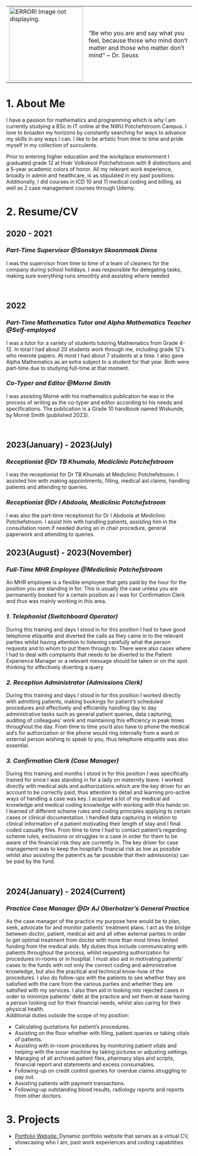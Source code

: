 <html>
<body>
<head>
</head>

<table>
  <tr>
    <td><img src="https://github.com/user-attachments/assets/89408d43-c146-41eb-a9a2-40af109c9145" width="200" height="200" alt="ERROR! Image not displaying."/> </td>
    <td> “Be who you are and say what you feel, because those who mind don’t matter and those who matter don’t mind” ~ Dr. Seuss </td>
  </tr>
</table>

</hr>

<h1>1. About Me</h1>
<p>I have a passion for mathematics and programming which is why I am currently studying a BSc in IT
online at the NWU Potchefstroom Campus. I love to broaden my horizons by constantly searching
for ways to advance my skills in any ways I can. I like to be artistic from time to time and pride
myself in my collection of succulents. 

Prior to entering higher education and the workplace environment I graduated grade 12 at Hoër Volkskool Potchefstroom with 8 distinctions and a 5-year academic colors of honor. All my relevant work experience, broadly in admin and healthcare, is as stipulated in my past positions. Additionally, I did courses in ICD 10 and 11 medical coding and billing, as well as 2 case management courses through Udemy.</p>

</hr>

<h1>2. Resume/CV </h1>
<h2><strong></strong>2020 - 2021</strong></h2>
<h3><em>Part-Time Supervisor @Sonskyn Skoonmaak Diens</em></h3>
<p>I was the supervisor from time to time of a team of cleaners for the company during school holidays. I was responsible for delegating tasks, making sure everything runs smoothly and assisting where needed.</p>

</br>

<h2><strong></strong>2022</strong></h2>
<h3><em>Part-Time Mathematics Tutor and Alpha Mathematics Teacher @Self-employed</em></h3>
<p>I was a tutor for a variety of students tutoring Mathematics from Grade 4-12. In total I had about 20 students work through me, including grade 12's who rewrote papers. At most I had about 7 students at a time. I also gave Alpha Mathematics as an extra subject to a student for that year. Both were part-time due to studying full-time at that moment.</p>

<h3><em>Co-Typer and Editor @Morné Smith</em></h3>
<p>I was assisting Morné with his mathematics publication he was in the process of writing as the co-typer and editor according to his needs and specifications. The publication is a Grade 10 handbook named Wiskunde, by Morné Smith (published 2023).</p>

</br>

<h2><strong>2023(January) - 2023(July)</strong></strong></h2>
<h3><em>Receptionist @Dr TB Khumalo, Mediclinic Potchefstroom </em></h3>
<p>I was the receptionist for Dr TB Khumalo at Mediclinic Potchefstroom. I assisted him with making appointments, filling, medical aid claims, handling patients and attending to queries.</p>

<h3><em>Receptionist @Dr I Abdoola, Mediclinic Potchefstroom</em></h3>
<p>I was also the part-time receptionist for Dr I Abdoola at Mediclinic Potchefstroom. I assist him with handling patients, assisting him in the consultation room if needed during an in chair procedure, general paperwork and attending to queries. </p>

<h2><strong>2023(August) - 2023(November)</strong></strong></h2>
<h3><em>Full-Time MHR Employee @Mediclinic Potchefstroom</em></h3>
<p>An MHR employee is a flexible employee that gets paid by the hour for the position you are standing in for. This is usually the case unless you are permanently booked for a certain position as I was for Confirmation Clerk and thus was mainly working in this area.</p>

<h3><em>1. Telephonist (Switchboard Operator)</em></h3>
<p>During this training and days I stood in for this position I had to have good telephone etiquette and diverted the calls as they came in to the relevant parties whilst having attention to listening carefully what the person requests and to whom to put them through to. There were also cases where I had to deal with complaints that needs to be diverted to the Patient Experience Manager or a relevant message should be taken or on the spot thinking for effectively diverting a query. </p>

<h3><em>2. Reception Administrator (Admissions Clerk)</em></h3>
<p>During this training and days I stood in for this position I worked directly with admitting patients, making bookings for patient’s scheduled procedures and effectively and efficiently handling day to day administrative tasks such as general patient queries, data capturing, auditing of colleagues’ work and maintaining this efficiency in peak times throughout the day. From time to time you’d also have to phone the medical aid’s for authorization or the phone would ring internally from a ward or external person wishing to speak to you, thus telephone etiquette was also essential.</p>

<h3><em>3. Confirmation Clerk (Case Manager)</em></h3>
<p>During this training and months I stood in for this position I was specifically trained for since I was standing in for a lady on maternity leave. I worked directly with medical aids and authorizations which are the key driver for an account to be correctly paid, thus attention to detail and learning pro-active ways of handling a case was key. I acquired a lot of my medical aid knowledge and medical coding knowledge with working with this hands on. I learned of different scheme rules and coding principles applying to certain cases or clinical documentation. I handled data capturing in relation to clinical information of a patient motivating their length of stay and I final coded casualty files. From time to time I had to contact patient’s regarding scheme rules, exclusions or struggles in a case in order for them to be aware of the financial risk they are currently in. The key driver for case management was to keep the hospital’s financial risk as low as possible whilst also assisting the patient’s as far possible that their admission(s) can be paid by the fund.</p>

</br>

<h2><strong>2024(January) - 2024(Current)</strong></strong></h2>
<h3><em>Practice Case Manager @Dr AJ Oberholzer’s General Practice </em></h3>
<p>As the case manager of the practice my purpose here would be to plan, seek, advocate for and monitor patients’ treatment plans. I act as the bridge between doctor, patient, medical aid and all other external parties in order to get optimal treatment from doctor with more than most times limited funding from the medical aids. My duties thus include communicating with patients throughout the process, whilst requesting authorization for procedures in-rooms or in hospital. I must also aid in motivating patients’ cases to the funds with not only the correct coding and administrative knowledge, but also the practical and technical know-how of the procedures. I also do follow-ups with the patients to see whether they are satisfied with the care from the various parties and whether they are satisfied with my services. I also then aid in looking into rejected cases in order to minimize patients’ debt at the practice and set them at ease having a person looking out for their financial needs, whilst also caring for their physical health.
</br>
Additional duties outside the scope of my position:
 <ul>
   <li>Calculating quotations for patient’s procedures.</li>
   <li>Assisting on the floor whether with filing, patient queries or taking vitals of patients.</li>
   <li>Assisting with in-room procedures by monitoring patient vitals and helping with the sonar machine by taking pictures or adjusting settings.</li>
   <li>Managing of all archived patient files, pharmacy slips and scripts, financial report and statements and excess consumables.</li>
   <li>Following-up on credit control queries for overdue claims struggling to pay out.</li> 
   <li>Assisting patients with payment transactions.</li>
   <li>Following-up outstanding blood results, radiology reports and reports from other doctors.</li>
 </ul>
</p>

<h1>3. Projects</h1>
  <ul>
    <li><a href="https://github.com/RenkenMeiring/RenkenMeiring.github.io">Portfolio Website: </a>Dynamic portfolio website that serves as a virtual CV, showcasing who I am, past work experiences and coding capabilities</li>
    <li><a href="https://github.com/JPJvv/ApexSystem323"> </a></li>
  </ul>

</body>
</html>
